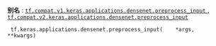 **别名** : [ `tf.compat.v1.keras.applications.densenet.preprocess_input` ](/api_docs/python/tf/keras/applications/densenet/preprocess_input), [ `tf.compat.v2.keras.applications.densenet.preprocess_input` ](/api_docs/python/tf/keras/applications/densenet/preprocess_input)

```
 tf.keras.applications.densenet.preprocess_input(    *args,    **kwargs) 
```


